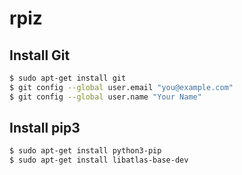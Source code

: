 # rpiz

## Install Git

```bash
$ sudo apt-get install git
$ git config --global user.email "you@example.com"
$ git config --global user.name "Your Name"
```

## Install pip3

```bash
$ sudo apt-get install python3-pip
$ sudo apt-get install libatlas-base-dev
```

